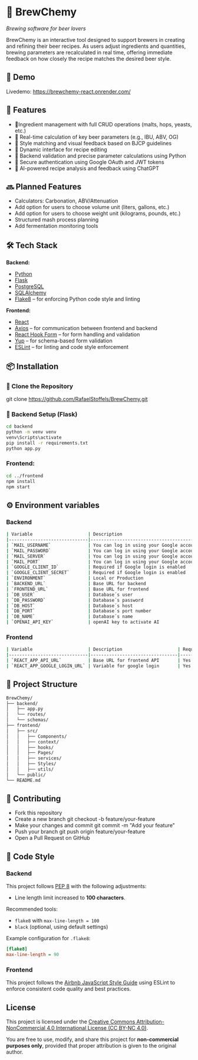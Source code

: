 # 🍻 BrewChemy  
*Brewing software for beer lovers*

BrewChemy is an interactive tool designed to support brewers in creating and refining their beer recipes. As users adjust ingredients and quantities, brewing parameters are recalculated in real time, offering immediate feedback on how closely the recipe matches the desired beer style.

## 📸 Demo

Livedemo: https://brewchemy-react.onrender.com/

## 🚀 Features

- 🧾Ingredient management with full CRUD operations (malts, hops, yeasts, etc.)
- 🔄 Real-time calculation of key beer parameters (e.g., IBU, ABV, OG)
- 🎯 Style matching and visual feedback based on BJCP guidelines
- 🧪 Dynamic interface for recipe editing
- 🧠 Backend validation and precise parameter calculations using Python
- 🔐 Secure authentication using Google OAuth and JWT tokens  
- 🤖 AI-powered recipe analysis and feedback using ChatGPT

## 🔜 Planned Features

- Calculators: Carbonation, ABV/Attenuation
- Add option for users to choose volume unit (liters, gallons, etc.)
- Add option for users to choose weight unit (kilograms, pounds, etc.)
- Structured mash process planning
- Add fermentation monitoring tools

## 🛠️ Tech Stack

**Backend:**
- [Python](https://www.python.org/)
- [Flask](https://flask.palletsprojects.com/)
- [PostgreSQL](https://www.postgresql.org/)
- [SQLAlchemy](https://www.sqlalchemy.org/)
- [Flake8](https://flake8.pycqa.org/) – for enforcing Python code style and linting

**Frontend:**
- [React](https://reactjs.org/)
- [Axios](https://axios-http.com/) – for communication between frontend and backend
- [React Hook Form](https://react-hook-form.com/) – for form handling and validation
- [Yup](https://github.com/jquense/yup) – for schema-based form validation
- [ESLint](https://eslint.org/) – for linting and code style enforcement

## 📦 Installation

### 🔗 Clone the Repository

git clone https://github.com/RafaelStoffels/BrewChemy.git

### 🧰 Backend Setup (Flask)

```bash
cd backend
python -m venv venv
venv\Scripts\activate
pip install -r requirements.txt
python app.py
```

### Frontend:

```bash
cd ../frontend
npm install
npm start
```

## ⚙️ Environment variables

### Backend

```bash
| Variable                     | Description                              | Required | Default                                  |
|------------------------------|------------------------------------------|----------|------------------------------------------|
| `MAIL_USERNAME`              | You can log in using your Google account | No       | `your_username`                          |
| `MAIL_PASSWORD`              | You can log in using your Google account | No       | `your_password`                          |
| `MAIL_SERVER`                | You can log in using your Google account | No       | `your_mail_server`                       |
| `MAIL_PORT`                  | You can log in using your Google account | No       | `your_mail_port`                         |
| `GOOGLE_CLIENT_ID`           | Required if Google login is enabled      | No       | `your_client_id`                         |
| `GOOGLE_CLIENT_SECRET`       | Required if Google login is enabled      | No       | `your_client_secret`                     |
| `ENVIRONMENT`                | Local or Production                      | Yes      | `local`                                  |
| `BACKEND_URL`                | Base URL for backend                     | Yes      | `https://localhost:5000`                 |
| `FRONTEND_URL`               | Base URL for frontend                    | Yes      | `https://localhost:3000`                 |
| `DB_USER`                    | Database´s user                          | Yes      | `postgres_user`                          |
| `DB_PASSWORD`                | Database´s password                      | Yes      | `postgres_password`                      |
| `DB_HOST`                    | Database´s host                          | Yes      | `localhost`                              |
| `DB_PORT`                    | Database´s port number                   | Yes      | `db_port_number`                         |
| `DB_NAME`                    | Database´s name                          | Yes      | `brewchemy`                              |
| `OPENAI_API_KEY`             | openAI key to activate AI                | No       | `openAI_key`                             |
```

### Frontend

```bash
| Variable                     | Description                     | Required | Default                                  |
|------------------------------|---------------------------------|----------|------------------------------------------|
| `REACT_APP_API_URL`          | Base URL for frontend API       | Yes      | `http://localhost:5000`                  |
| `REACT_APP_GOOGLE_LOGIN_URL` | Variable for google login       | Yes      | `https://localhost:5000/api/google-login`|
```

## 📁 Project Structure

```bash
BrewChemy/
├── backend/
│   ├── app.py
│   └── routes/
│   └── schemas/
├── frontend/
│   ├── src/
│   │   ├── Components/
│   │   ├── context/
│   │   ├── hooks/
│   │   ├── Pages/
│   │   ├── services/
│   │   ├── Styles/
│   │   ├── utils/
│   └── public/
└── README.md
```

## 🤝 Contributing

- Fork this repository
- Create a new branch
git checkout -b feature/your-feature
- Make your changes and commit
git commit -m "Add your feature"
- Push your branch
git push origin feature/your-feature
- Open a Pull Request on GitHub

## 🔧 Code Style

### Backend

This project follows [PEP 8](https://peps.python.org/pep-0008/) with the following adjustments:

- Line length limit increased to **100 characters**.

Recommended tools:

- `flake8` with `max-line-length = 100`
- `black` (optional, using default settings)

Example configuration for `.flake8`:

```ini
[flake8]
max-line-length = 90
```

### Frontend

This project follows the [Airbnb JavaScript Style Guide](https://github.com/airbnb/javascript) using ESLint to enforce consistent code quality and best practices.

## License

This project is licensed under the [Creative Commons Attribution-NonCommercial 4.0 International License (CC BY-NC 4.0)](https://creativecommons.org/licenses/by-nc/4.0/).

You are free to use, modify, and share this project for **non-commercial purposes only**, provided that proper attribution is given to the original author.
